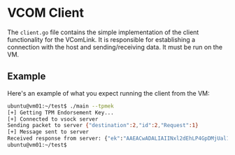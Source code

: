 # VCOM Client

The `client.go` file contains the simple implementation of the client functionality for the VComLink. It is responsible for establishing a connection with the host and sending/receiving data. It must be run on the VM.

## Example

Here's an example of what you expect running the client from the VM:

``` bash
ubuntu@vm01:~/test$ ./main --tpmek
[+] Getting TPM Endorsement Key...
[+] Connected to vsock server
Sending packet to server {"destination":2,"id":2,"Request":1}
[+] Message sent to server
Received response from server: {"ek":"AAEACwADALIAIINxl2dEhLP4GpDMjUal1yT9UtduBlILZPKh2hszFGmqAAYAgABDABAIAAAAAAABAMRQYU1p50RyG+ZiJ96jnRRRbssdVioZSfDDb0r4rI1C0GZ1aRgBBXkVOmKw3tw4B9Roh26h4PatkqZTKKDZvJ1u0kqmByj5cDln92c5vSlRsfhbnKWCW5J/zYv3ZKJBDya0n3YaY6WjruDjjF/o3CKJ4pgo2tTyws+Q/7gZ1klLVrK/Fycn7441y39scFuLOQzaAEuuRB0iB9C8XcW47MmJ38CedNzUdHYNF01MyGgHX+bVDhdlNdX5fP5G4b+smKvGBAUyAh9coVjFp+C5wZPpbL6rlwzzFtIjTTNdYkF8ZH0y5r9TvaBdvxT4sjISmQ/6Qtsk9Ni5b6BbU1nzEds="}
ubuntu@vm01:~/test$
```

